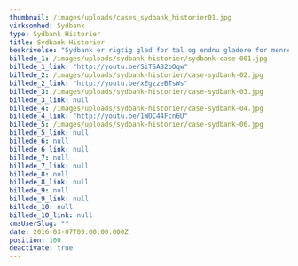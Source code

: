 ```yaml
---
thumbnail: /images/uploads/cases_sydbank_historier01.jpg
virksomhed: Sydbank
type: Sydbank Historier
title: Sydbank Historier
beskrivelse: "Sydbank er rigtig glad for tal og endnu gladere for mennesker. Det førte til en crossmedia imagekampagne med en række stærke dokumentarfilm, annoncer, bannere mv. Alt leder ind til kampagnesitet sydbank.dk/historier med længere og endnu flere portrætter og muligheder for skabe en ny bankrelation."
billede_1: /images/uploads/sydbank-historier/sydbank-case-001.jpg
billede_1_link: "http://youtu.be/SiTSAB2bOqw"
billede_2: /images/uploads/sydbank-historier/case-sydbank-02.jpg
billede_2_link: "http://youtu.be/xEgzzeBTsWs"
billede_3: /images/uploads/sydbank-historier/case-sydbank-03.jpg
billede_3_link: null
billede_4: /images/uploads/sydbank-historier/case-sydbank-04.jpg
billede_4_link: "http://youtu.be/1WOC44Fcn6U"
billede_5: /images/uploads/sydbank-historier/case-sydbank-06.jpg
billede_5_link: null
billede_6: null
billede_6_link: null
billede_7: null
billede_7_link: null
billede_8: null
billede_8_link: null
billede_9: null
billede_9_link: null
billede_10: null
billede_10_link: null
cmsUserSlug: ""
date: 2016-03-07T00:00:00.000Z
position: 100
deactivate: true
---
```


